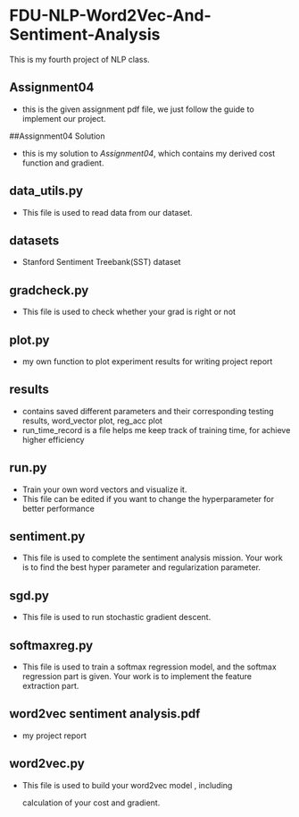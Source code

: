 # FDU-NLP-Word2Vec-And-Sentiment-Analysis
This is my fourth project of NLP class.

## Assignment04

- this is the given assignment pdf file, we just follow the guide to implement our project.

##Assignment04 Solution

- this is my solution to *Assignment04*, which contains my derived cost function and gradient.

## data_utils.py

- This file is used to read data from our dataset. 

## datasets

- Stanford Sentiment Treebank(SST) dataset 

## gradcheck.py

- This file is used to check whether your grad is right or not 

## plot.py

- my own function to plot experiment results for writing project report

## results

- contains saved different parameters and  their corresponding testing results, word_vector plot, reg_acc plot
- run_time_record is a file helps me keep track of training time, for achieve higher efficiency 

## run.py

- Train your own word vectors and visualize it. 
- This file can be edited if you want to change the hyperparameter for better performance

## sentiment.py

- This file is used to complete the sentiment analysis mission. Your work is to find the best hyper parameter and regularization parameter.

## sgd.py

- This file is used to run stochastic gradient descent. 

## softmaxreg.py

- This file is used to train a softmax regression model, and the softmax regression part is given. Your work is to implement the feature extraction part. 

## word2vec sentiment analysis.pdf

- my project report

## word2vec.py

- This file is used to build your word2vec model , including 

  calculation of your cost and gradient. 

